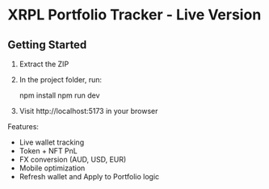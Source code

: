 # XRPL Portfolio Tracker - Live Version

## Getting Started

1. Extract the ZIP
2. In the project folder, run:

   npm install
   npm run dev

3. Visit http://localhost:5173 in your browser

Features:
- Live wallet tracking
- Token + NFT PnL
- FX conversion (AUD, USD, EUR)
- Mobile optimization
- Refresh wallet and Apply to Portfolio logic